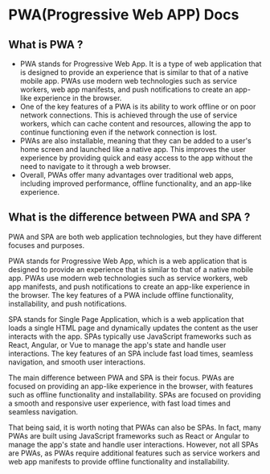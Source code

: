 # PWA(Progressive Web APP) Docs

## What is PWA ?

- PWA stands for Progressive Web App. It is a type of web application that is designed to provide an experience that is similar to that of a native mobile app. PWAs use modern web technologies such as service workers, web app manifests, and push notifications to create an app-like experience in the browser.
- One of the key features of a PWA is its ability to work offline or on poor network connections. This is achieved through the use of service workers, which can cache content and resources, allowing the app to continue functioning even if the network connection is lost.
- PWAs are also installable, meaning that they can be added to a user's home screen and launched like a native app. This improves the user experience by providing quick and easy access to the app without the need to navigate to it through a web browser.
- Overall, PWAs offer many advantages over traditional web apps, including improved performance, offline functionality, and an app-like experience.

## What is the difference between PWA and SPA ?

PWA and SPA are both web application technologies, but they have different focuses and purposes.

PWA stands for Progressive Web App, which is a web application that is designed to provide an experience that is similar to that of a native mobile app. PWAs use modern web technologies such as service workers, web app manifests, and push notifications to create an app-like experience in the browser. The key features of a PWA include offline functionality, installability, and push notifications.

SPA stands for Single Page Application, which is a web application that loads a single HTML page and dynamically updates the content as the user interacts with the app. SPAs typically use JavaScript frameworks such as React, Angular, or Vue to manage the app's state and handle user interactions. The key features of an SPA include fast load times, seamless navigation, and smooth user interactions.

The main difference between PWA and SPA is their focus. PWAs are focused on providing an app-like experience in the browser, with features such as offline functionality and installability. SPAs are focused on providing a smooth and responsive user experience, with fast load times and seamless navigation.

That being said, it is worth noting that PWAs can also be SPAs. In fact, many PWAs are built using JavaScript frameworks such as React or Angular to manage the app's state and handle user interactions. However, not all SPAs are PWAs, as PWAs require additional features such as service workers and web app manifests to provide offline functionality and installability.